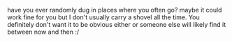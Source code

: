 have you ever randomly dug in places where you often go? maybe it could work fine for you but I don't usually carry a shovel all the time. You definitely don't want it to be obvious either or someone else will likely find it between now and then :/
